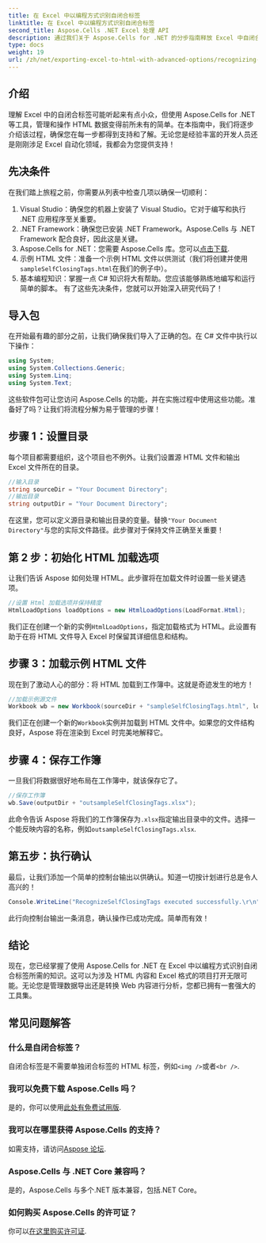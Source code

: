 ```yaml
---
title: 在 Excel 中以编程方式识别自闭合标签
linktitle: 在 Excel 中以编程方式识别自闭合标签
second_title: Aspose.Cells .NET Excel 处理 API
description: 通过我们关于 Aspose.Cells for .NET 的分步指南释放 Excel 中自闭合标签的潜力。
type: docs
weight: 19
url: /zh/net/exporting-excel-to-html-with-advanced-options/recognizing-self-closing-tags/
---
```

## 介绍
理解 Excel 中的自闭合标签可能听起来有点小众，但使用 Aspose.Cells for .NET 等工具，管理和操作 HTML 数据变得前所未有的简单。在本指南中，我们将逐步介绍该过程，确保您在每一步都得到支持和了解。无论您是经验丰富的开发人员还是刚刚涉足 Excel 自动化领域，我都会为您提供支持！
## 先决条件
在我们踏上旅程之前，你需要从列表中检查几项以确保一切顺利：
1. Visual Studio：确保您的机器上安装了 Visual Studio。它对于编写和执行 .NET 应用程序至关重要。
2. .NET Framework：确保您已安装 .NET Framework。Aspose.Cells 与 .NET Framework 配合良好，因此这是关键。
3.  Aspose.Cells for .NET：您需要 Aspose.Cells 库。您可以[点击下载](https://releases.aspose.com/cells/net/).
4. 示例 HTML 文件：准备一个示例 HTML 文件以供测试（我们将创建并使用`sampleSelfClosingTags.html`在我们的例子中）。
5. 基本编程知识：掌握一点 C# 知识将大有帮助。您应该能够熟练地编写和运行简单的脚本。
有了这些先决条件，您就可以开始深入研究代码了！
## 导入包
在开始最有趣的部分之前，让我们确保我们导入了正确的包。在 C# 文件中执行以下操作：
```csharp
using System;
using System.Collections.Generic;
using System.Linq;
using System.Text;
```
这些软件包可让您访问 Aspose.Cells 的功能，并在实施过程中使用这些功能。准备好了吗？让我们将流程分解为易于管理的步骤！
## 步骤 1：设置目录
每个项目都需要组织，这个项目也不例外。让我们设置源 HTML 文件和输出 Excel 文件所在的目录。
```csharp
//输入目录
string sourceDir = "Your Document Directory";
//输出目录
string outputDir = "Your Document Directory";
```
在这里，您可以定义源目录和输出目录的变量。替换`"Your Document Directory"`与您的实际文件路径。此步骤对于保持文件正确至关重要！
## 第 2 步：初始化 HTML 加载选项
让我们告诉 Aspose 如何处理 HTML。此步骤将在加载文件时设置一些关键选项。
```csharp
//设置 Html 加载选项并保持精度
HtmlLoadOptions loadOptions = new HtmlLoadOptions(LoadFormat.Html);
```
我们正在创建一个新的实例`HtmlLoadOptions`，指定加载格式为 HTML。此设置有助于在将 HTML 文件导入 Excel 时保留其详细信息和结构。
## 步骤 3：加载示例 HTML 文件
现在到了激动人心的部分：将 HTML 加载到工作簿中。这就是奇迹发生的地方！
```csharp
//加载示例源文件
Workbook wb = new Workbook(sourceDir + "sampleSelfClosingTags.html", loadOptions);
```
我们正在创建一个新的`Workbook`实例并加载到 HTML 文件中。如果您的文件结构良好，Aspose 将在渲染到 Excel 时完美地解释它。
## 步骤 4：保存工作簿
一旦我们将数据很好地布局在工作簿中，就该保存它了。 
```csharp
//保存工作簿
wb.Save(outputDir + "outsampleSelfClosingTags.xlsx");
```
此命令告诉 Aspose 将我们的工作簿保存为`.xlsx`指定输出目录中的文件。选择一个能反映内容的名称，例如`outsampleSelfClosingTags.xlsx`.
## 第五步：执行确认
最后，让我们添加一个简单的控制台输出以供确认。知道一切按计划进行总是令人高兴的！
```csharp
Console.WriteLine("RecognizeSelfClosingTags executed successfully.\r\n");
```
此行向控制台输出一条消息，确认操作已成功完成。简单而有效！
## 结论
现在，您已经掌握了使用 Aspose.Cells for .NET 在 Excel 中以编程方式识别自闭合标签所需的知识。这可以为涉及 HTML 内容和 Excel 格式的项目打开无限可能。无论您是管理数据导出还是转换 Web 内容进行分析，您都已拥有一套强大的工具集。
## 常见问题解答
### 什么是自闭合标签？  
自闭合标签是不需要单独闭合标签的 HTML 标签，例如`<img />`或者`<br />`.
### 我可以免费下载 Aspose.Cells 吗？  
是的，你可以使用[此处有免费试用版](https://releases.aspose.com/).
### 我可以在哪里获得 Aspose.Cells 的支持？  
如需支持，请访问[Aspose 论坛](https://forum.aspose.com/c/cells/9).
### Aspose.Cells 与 .NET Core 兼容吗？  
是的，Aspose.Cells 与多个.NET 版本兼容，包括.NET Core。
### 如何购买 Aspose.Cells 的许可证？  
你可以[在这里购买许可证](https://purchase.aspose.com/buy).